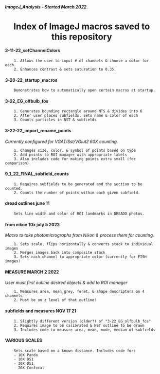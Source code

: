 ##### ImageJ_Analysis - Started March 2022. 

<h1 align="center">Index of ImageJ macros saved to this repository</h1>


#### 3-11-22_setChannelColors
		1. Allows the user to input # of channels & choose a color for each.
		2. Enhances contrast & sets saturation to 0.35. 
    
#### 3-20-22_startup_macros
		Demonstrates how to automatically open certain macros at startup. 
		
#### 3-22_EG_olfbulb_fos
		1. Generates bounding rectangle around NTS & divides into 6
		2. After user places subfields, sets name & color of each
		3. Counts particles in NST & subfields
		
#### 3-22-22_import_rename_points 
*Currently configured for VGAT/Sst/VGlut2 60X counting.*
		
		1. Changes size, color, & symbol of points based on type
		2. Add points to ROI manager with appropriate labels
		3. Also includes code for making points extra small (for comparison)

#### 9_1_22_FINAL_subfield_counts
		1. Requires subfields to be generated and the section to be counted. 
		2. Counts the number of points within each given subfield.


#### dread outlines june 11
		Sets line width and color of ROI landmarks in DREADD photos.

#### from nikon 10x july 5 2022
*Macro to take photomicrographs from Nikon & process them for counting.*

		1. Sets scale, flips horizontally & converts stack to individual images
		2. Merges images back into composite stack
		3. Sets each channel to appropriate color (currently for FISH images)
		
#### MEASURE MARCH 2 2022
*User must first outline desired objects & add to ROI manager*

		1. Measures area, mean grey, feret, & shape descriptors on 4 channels
		2. Must be on z level of that outline! 
		
#### subfields and measures NOV 17 21
		1. Slightly different version (older?) of "3-22_EG_olfbulb_fos"
		2. Requires image to be calibrated & NST outline to be drawn
		3. Includes code to measure area, mean, mode, median of subfields
		
#### VARIOUS SCALES
		Sets scale based on a known distance. Includes code for:
		- 10X Panda
		- 10X DS1
		- 20X DS1
		- 20X Confocal
